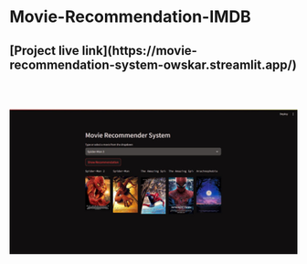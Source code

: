 # Movie-Recommendation-IMDB


<h2> [Project live link](https://movie-recommendation-system-owskar.streamlit.app/)</h2><br><br>


![alt text](https://github.com/Owskar/Movie-Recommendation-IMDB/blob/main/movie.jpg)


